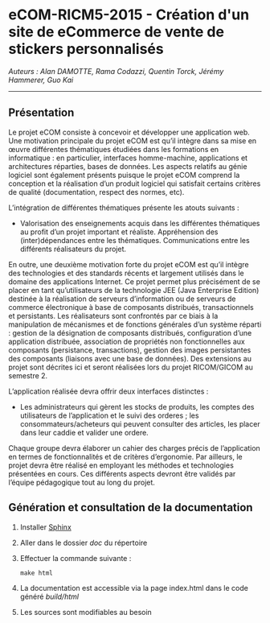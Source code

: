 eCOM-RICM5-2015 - Création d'un site de eCommerce de vente de stickers personnalisés
====================================================================================
*Auteurs : Alan DAMOTTE, Rama Codazzi, Quentin Torck, Jérémy Hammerer, Guo Kai*
***

Présentation
------------
Le projet eCOM consiste à concevoir et développer une application web. Une motivation principale du projet eCOM est qu’il intègre dans sa mise en œuvre différentes thématiques étudiées dans les formations en informatique : en particulier, interfaces homme-machine, applications et architectures réparties, bases de données. Les aspects relatifs au génie logiciel sont également présents puisque le projet eCOM comprend la conception et la réalisation d’un produit logiciel qui satisfait certains critères de qualité (documentation, respect des normes, etc).

L’intégration de différentes thématiques présente les atouts suivants :

* Valorisation des enseignements acquis dans les différentes thématiques au profit d’un projet important et réaliste. Appréhension des (inter)dépendances entre les thématiques. Communications entre les différents réalisateurs du projet.

En outre, une deuxième motivation forte du projet eCOM est qu’il intègre des technologies et des standards récents et largement utilisés dans le domaine des applications Internet. Ce projet permet plus précisément de se placer en tant qu’utilisateurs de la technologie JEE (Java Enterprise Edition) destinée à la réalisation de serveurs d’information ou de serveurs de commerce électronique à base de composants distribués, transactionnels et persistants. Les réalisateurs sont confrontés par ce biais à la manipulation de mécanismes et de fonctions générales d’un système réparti : gestion de la désignation de composants distribués, configuration d’une application distribuée, association de propriétés non fonctionnelles aux composants (persistance, transactions), gestion des images persistantes des composants (liaisons avec une base de données). Des extensions au projet sont décrites ici et seront réalisées lors du projet RICOM/GICOM au semestre 2.

L’application réalisée devra offrir deux interfaces distinctes :

* Les administrateurs qui gèrent les stocks de produits, les comptes des utilisateurs de l’application et le suivi des orderes ; les consommateurs/acheteurs qui peuvent consulter des articles, les placer dans leur caddie et valider une ordere.

Chaque groupe devra élaborer un cahier des charges précis de l’application en termes de fonctionnalités et de critères d’ergonomie. Par ailleurs, le projet devra être réalisé en employant les méthodes et technologies présentées en cours. Ces différents aspects devront être validés par l’équipe pédagogique tout au long du projet.

Génération et consultation de la documentation
----------------------------------------------
1. Installer [Sphinx](http://sphinx-doc.org/latest/install.html#debian-ubuntu-install-sphinx-using-packaging-system)
2. Aller dans le dossier *doc* du répertoire
3. Effectuer la commande suivante : 

	```
	make html
	```
4. La documentation est accessible via la page index.html dans le code généré *build/html*
5. Les sources sont modifiables au besoin
 
